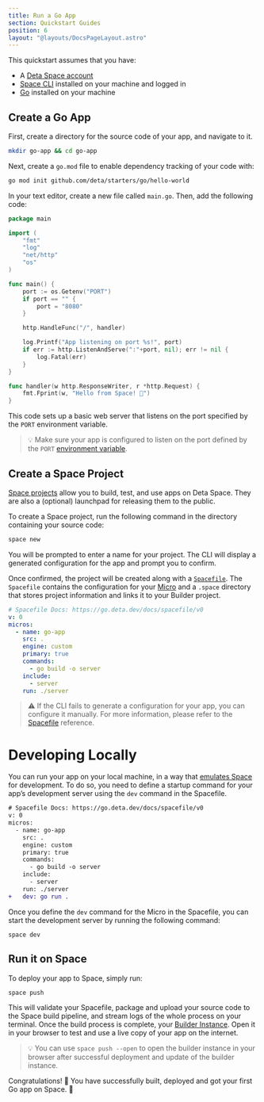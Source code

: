 ```yaml
---
title: Run a Go App
section: Quickstart Guides
position: 6
layout: "@layouts/DocsPageLayout.astro"
---
```


This quickstart assumes that you have:

- A [Deta Space account](https://deta.space/signup)
- [Space CLI](https://deta.space/docs/en/basics/cli) installed on your machine and logged in
- [Go](https://go.dev/dl/) installed on your machine

## Create a Go App

First, create a directory for the source code of your app, and navigate to it.

```bash
mkdir go-app && cd go-app
```

Next, create a `go.mod` file to enable dependency tracking of your code with:

```bash
go mod init github.com/deta/starters/go/hello-world
```

In your text editor, create a new file called `main.go`. Then, add the following code:

```go
package main

import (
	"fmt"
	"log"
	"net/http"
	"os"
)

func main() {
	port := os.Getenv("PORT")
	if port == "" {
		port = "8080"
	}

	http.HandleFunc("/", handler)

	log.Printf("App listening on port %s!", port)
	if err := http.ListenAndServe(":"+port, nil); err != nil {
		log.Fatal(err)
	}
}

func handler(w http.ResponseWriter, r *http.Request) {
	fmt.Fprint(w, "Hello from Space! 🚀")
}
```

This code sets up a basic web server that listens on the port specified by the `PORT` environment variable.

> 💡 Make sure your app is configured to listen on the port defined by the `PORT` [environment variable](https://deta.space/docs/en/basics/micros#micro-environment-variables).

## Create a Space Project

[Space projects](https://deta.space/docs/en/basics/projects) allow you to build, test, and use apps on Deta Space. They are also a (optional) launchpad for releasing them to the public.

To create a Space project, run the following command in the directory containing your source code:

```bash
space new
```

You will be prompted to enter a name for your project. The CLI will display a generated configuration for the app and prompt you to confirm.

Once confirmed, the project will be created along with a [`Spacefile`](https://deta.space/docs/en/reference/spacefile). The `Spacefile` contains the configuration for your [Micro](https://deta.space/docs/en/basics/micros) and a `.space` directory that stores project information and links it to your Builder project.

```yaml
# Spacefile Docs: https://go.deta.dev/docs/spacefile/v0
v: 0
micros:
  - name: go-app
    src: .
    engine: custom
    primary: true
    commands:
      - go build -o server
    include:
      - server
    run: ./server
```

> ⚠️ If the CLI fails to generate a configuration for your app, you can configure it manually. For more information, please refer to the [Spacefile](https://deta.space/docs/en/reference/spacefile) reference.

# Developing Locally

You can run your app on your local machine, in a way that [emulates Space](https://deta.space/docs/en/basics/local) for development. To do so, you need to define a startup command for your  app’s development server using the `dev` command in the Spacefile.

```diff
# Spacefile Docs: https://go.deta.dev/docs/spacefile/v0
v: 0
micros:
  - name: go-app
    src: .
    engine: custom
    primary: true
    commands:
      - go build -o server
    include:
      - server
    run: ./server
+   dev: go run .
```

Once you define the `dev` command for the Micro in the Spacefile, you can start the development server by running the following command:

```
space dev
```

## Run it on Space

To deploy your app to Space, simply run:

```diff
space push
```

This will validate your Spacefile, package and upload your source code to the Space build pipeline, and stream logs of the whole process on your terminal. Once the build process is complete, your [Builder Instance](https://deta.space/docs/en/basics/revisions#testing-changes). Open it in your browser to test and use a live copy of your app on the internet.

> 💡 You can use `space push --open` to open the builder instance in your browser after successful deployment and update of the builder instance.

Congratulations! 🎉 You have successfully built, deployed and got your first Go app on Space. 🚀
